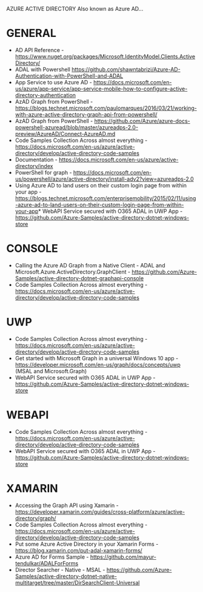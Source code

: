 AZURE ACTIVE DIRECTORY
Also known as Azure AD...

# GENERAL
* AD API Reference - https://www.nuget.org/packages/Microsoft.IdentityModel.Clients.ActiveDirectory/
* ADAL with Powershell https://github.com/shawntabrizi/Azure-AD-Authentication-with-PowerShell-and-ADAL
* App Service to use Azure AD - https://docs.microsoft.com/en-us/azure/app-service/app-service-mobile-how-to-configure-active-directory-authentication
* AzAD Graph from PowerShell - https://blogs.technet.microsoft.com/paulomarques/2016/03/21/working-with-azure-active-directory-graph-api-from-powershell/
* AzAD Graph from PowerShell - https://github.com/Azure/azure-docs-powershell-azuread/blob/master/azureadps-2.0-preview/AzureAD/Connect-AzureAD.md
* Code Samples Collection Across almost everything - https://docs.microsoft.com/en-us/azure/active-directory/develop/active-directory-code-samples
* Documentation - https://docs.microsoft.com/en-us/azure/active-directory/index
* PowerShell for graph - https://docs.microsoft.com/en-us/powershell/azure/active-directory/install-adv2?view=azureadps-2.0
* Using Azure AD to land users on their custom login page from within your app - https://blogs.technet.microsoft.com/enterprisemobility/2015/02/11/using-azure-ad-to-land-users-on-their-custom-login-page-from-within-your-app* WebAPI Service secured with O365 ADAL in UWP App - https://github.com/Azure-Samples/active-directory-dotnet-windows-store

# CONSOLE
* Calling the Azure AD Graph from a Native Client - ADAL and Microsoft.Azure.ActiveDirectory.GraphClient - https://github.com/Azure-Samples/active-directory-dotnet-graphapi-console
* Code Samples Collection Across almost everything - https://docs.microsoft.com/en-us/azure/active-directory/develop/active-directory-code-samples

# UWP
* Code Samples Collection Across almost everything - https://docs.microsoft.com/en-us/azure/active-directory/develop/active-directory-code-samples
* Get started with Microsoft Graph in a universal Windows 10 app - https://developer.microsoft.com/en-us/graph/docs/concepts/uwp (MSAL and Microsoft.Graph)
* WebAPI Service secured with O365 ADAL in UWP App - https://github.com/Azure-Samples/active-directory-dotnet-windows-store

# WEBAPI
* Code Samples Collection Across almost everything - https://docs.microsoft.com/en-us/azure/active-directory/develop/active-directory-code-samples
* WebAPI Service secured with O365 ADAL in UWP App - https://github.com/Azure-Samples/active-directory-dotnet-windows-store

# XAMARIN
* Accessing the Graph API using Xamarin - https://developer.xamarin.com/guides/cross-platform/azure/active-directory/graph/
* Code Samples Collection Across almost everything - https://docs.microsoft.com/en-us/azure/active-directory/develop/active-directory-code-samples
* Put some Azure Active Directory in your Xamarin Forms - https://blog.xamarin.com/put-adal-xamarin-forms/
* Azure AD for Forms Sample - https://github.com/mayur-tendulkar/ADALForForms
* Director Searcher - Native - MSAL - https://github.com/Azure-Samples/active-directory-dotnet-native-multitarget/tree/master/DirSearchClient-Universal


